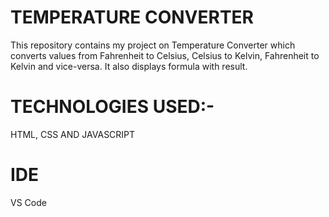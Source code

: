 <h1>TEMPERATURE CONVERTER</h1>
<p>This repository contains my project on Temperature Converter which converts values from Fahrenheit to Celsius, Celsius to Kelvin, Fahrenheit to Kelvin and vice-versa. It also displays formula with result.</p>
<h1>TECHNOLOGIES USED:-</h1>
HTML, CSS AND JAVASCRIPT
<h1>IDE</h1>
VS Code